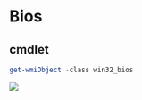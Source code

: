 # Bios

## cmdlet
````PowerShell
get-wmiObject -class win32_bios
````
[<img src="https://i.imgur.com/Fa6xZ3c.png">](https://i.imgur.com/Fa6xZ3c.png)
